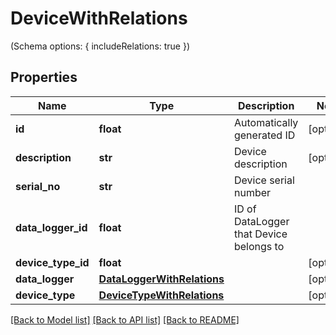 # DeviceWithRelations

(Schema options: { includeRelations: true })
## Properties
Name | Type | Description | Notes
------------ | ------------- | ------------- | -------------
**id** | **float** | Automatically generated ID | [optional] 
**description** | **str** | Device description | [optional] 
**serial_no** | **str** | Device serial number | 
**data_logger_id** | **float** | ID of DataLogger that Device belongs to | 
**device_type_id** | **float** |  | [optional] 
**data_logger** | [**DataLoggerWithRelations**](DataLoggerWithRelations.md) |  | [optional] 
**device_type** | [**DeviceTypeWithRelations**](DeviceTypeWithRelations.md) |  | [optional] 

[[Back to Model list]](../README.md#documentation-for-models) [[Back to API list]](../README.md#documentation-for-api-endpoints) [[Back to README]](../README.md)


